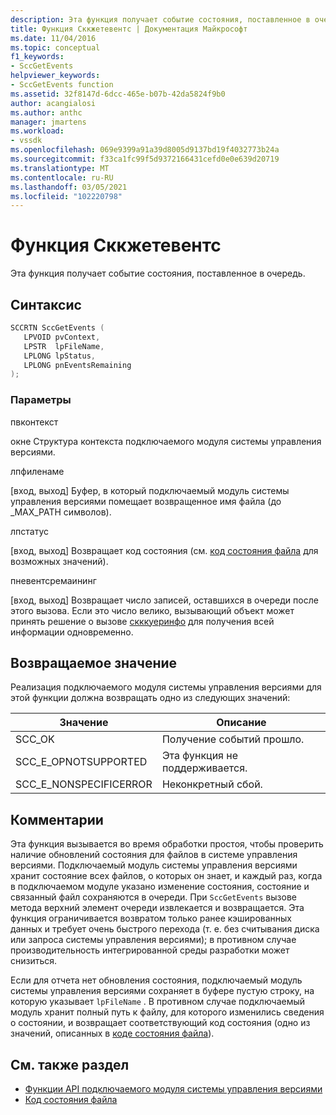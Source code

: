 ```yaml
---
description: Эта функция получает событие состояния, поставленное в очередь.
title: Функция Сккжетевентс | Документация Майкрософт
ms.date: 11/04/2016
ms.topic: conceptual
f1_keywords:
- SccGetEvents
helpviewer_keywords:
- SccGetEvents function
ms.assetid: 32f8147d-6dcc-465e-b07b-42da5824f9b0
author: acangialosi
ms.author: anthc
manager: jmartens
ms.workload:
- vssdk
ms.openlocfilehash: 069e9399a91a39d8005d9137bd19f4032773b24a
ms.sourcegitcommit: f33ca1fc99f5d9372166431cefd0e0e639d20719
ms.translationtype: MT
ms.contentlocale: ru-RU
ms.lasthandoff: 03/05/2021
ms.locfileid: "102220798"
---
```

# <a name="sccgetevents-function"></a>Функция Сккжетевентс
Эта функция получает событие состояния, поставленное в очередь.

## <a name="syntax"></a>Синтаксис

```cpp
SCCRTN SccGetEvents (
   LPVOID pvContext,
   LPSTR  lpFileName,
   LPLONG lpStatus,
   LPLONG pnEventsRemaining
);
```

### <a name="parameters"></a>Параметры
 пвконтекст

окне Структура контекста подключаемого модуля системы управления версиями.

 лпфиленаме

[вход, выход] Буфер, в который подключаемый модуль системы управления версиями помещает возвращенное имя файла (до _MAX_PATH символов).

 лпстатус

[вход, выход] Возвращает код состояния (см. [код состояния файла](../extensibility/file-status-code-enumerator.md) для возможных значений).

 пневентсремаининг

[вход, выход] Возвращает число записей, оставшихся в очереди после этого вызова. Если это число велико, вызывающий объект может принять решение о вызове [скккуеринфо](../extensibility/sccqueryinfo-function.md) для получения всей информации одновременно.

## <a name="return-value"></a>Возвращаемое значение
 Реализация подключаемого модуля системы управления версиями для этой функции должна возвращать одно из следующих значений:

|Значение|Описание|
|-----------|-----------------|
|SCC_OK|Получение событий прошло.|
|SCC_E_OPNOTSUPPORTED|Эта функция не поддерживается.|
|SCC_E_NONSPECIFICERROR|Неконкретный сбой.|

## <a name="remarks"></a>Комментарии
 Эта функция вызывается во время обработки простоя, чтобы проверить наличие обновлений состояния для файлов в системе управления версиями. Подключаемый модуль системы управления версиями хранит состояние всех файлов, о которых он знает, и каждый раз, когда в подключаемом модуле указано изменение состояния, состояние и связанный файл сохраняются в очереди. При `SccGetEvents` вызове метода верхний элемент очереди извлекается и возвращается. Эта функция ограничивается возвратом только ранее кэшированных данных и требует очень быстрого перехода (т. е. без считывания диска или запроса системы управления версиями); в противном случае производительность интегрированной среды разработки может снизиться.

 Если для отчета нет обновления состояния, подключаемый модуль системы управления версиями сохраняет в буфере пустую строку, на которую указывает `lpFileName` . В противном случае подключаемый модуль хранит полный путь к файлу, для которого изменились сведения о состоянии, и возвращает соответствующий код состояния (одно из значений, описанных в [коде состояния файла](../extensibility/file-status-code-enumerator.md)).

## <a name="see-also"></a>См. также раздел
- [Функции API подключаемого модуля системы управления версиями](../extensibility/source-control-plug-in-api-functions.md)
- [Код состояния файла](../extensibility/file-status-code-enumerator.md)
